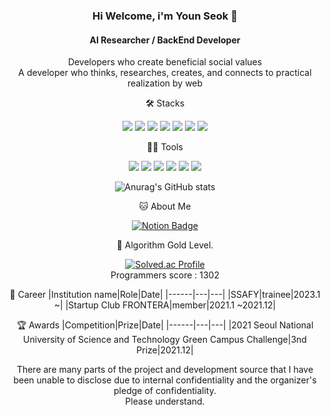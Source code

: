 
<div align="center">

### Hi Welcome, i'm Youn Seok 👋

#### AI Researcher / BackEnd Developer
Developers who create beneficial social values   
A developer who thinks, researches, creates, and connects to practical realization by web


🛠️ Stacks

<img src="https://img.shields.io/badge/Python-3766AB?style=flat-square&logo=Python&logoColor=white"/> <img src="https://img.shields.io/badge/Java-007396?style=flat-square&logo=Java&logoColor=white"/> <img src="https://img.shields.io/badge/Vue.js-4FC08D?style=flat-square&logo=Vue.js&logoColor=white"/> <img src="https://img.shields.io/badge/MySQL-4479A1?style=flat-square&logo=MySQL&logoColor=white"/> <img src="https://img.shields.io/badge/TensorFlow-FF6F00?style=flat-square&logo=TensorFlow&logoColor=white"/> <img src="https://img.shields.io/badge/spring-6DB33F?style=for-the-style=flat-square&logo=Spring&logoColor=white"> <img src="https://img.shields.io/badge/Spring Boot-6DB33F?style=flat-square&logo=Spring Boot&logoColor=white">


💪🏼 Tools 

 <img src="https://img.shields.io/badge/Visual Studio Code-007ACC?style=flat-square&logo=Visual Studio Code&logoColor=white"/> <img src="https://img.shields.io/badge/GitHub-181717?style=flat-square&logo=GitHub&logoColor=white"/> <img src="https://img.shields.io/badge/Eclipse IDE-2C2255?style=flat-square&logo=Eclipse IDE&logoColor=white"/> <img src="https://img.shields.io/badge/Vim-019733?style=flat-square&logo=Vim&logoColor=white"/> <img src="https://img.shields.io/badge/Anaconda-44A833?style=flat-square&logo=Anaconda&logoColor=white"/> <img src="https://img.shields.io/badge/IntelliJ IDEA-000000?style=flat-square&logo=IntelliJ IDEA&logoColor=white"/> 

![Anurag's GitHub stats](https://github-readme-stats.vercel.app/api?username=Yeon-seok&show_icons=true&theme=radical)


🐱 About Me

  [![Notion Badge](https://img.shields.io/badge/Notion-000000?style=flat-square&logo=Notion&logoColor=white&link=https://joyous-pansy-314.notion.site/1612a809df194bb892e7dc0f4947c300)](https://www.notion.so/P-O-R-T-F-O-L-I-O-172bec3a2d004a20ba859987ea1f28c1)


🏅 Algorithm Gold Level. 

[![Solved.ac Profile](http://mazassumnida.wtf/api/v2/generate_badge?boj=abcd9351)](https://solved.ac/yuna1do/)  
Programmers score : 1302

:raising_hand: Career
|Institution name|Role|Date|
|------|---|---|
|SSAFY|trainee|2023.1 ~|
|Startup Club FRONTERA|member|2021.1 ~2021.12|






🏆 Awards
|Competition|Prize|Date|
|------|---|---|
|2021 Seoul National University of Science and Technology Green Campus Challenge|3nd Prize|2021.12|



There are many parts of the project and development source that I have been unable to disclose due to internal confidentiality and the organizer's pledge of confidentiality.  
Please understand.

</div>
